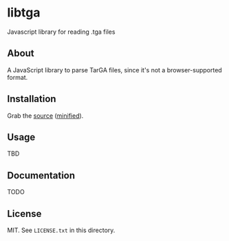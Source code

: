 # libtga

Javascript library for reading .tga files

## About

A JavaScript library to parse TarGA files, since it's not a browser-supported format.

## Installation

Grab the [source](https://github.com/DeviateFish/libtga/dist/libtga.js) ([minified](https://github.com/DeviateFish/libtga/dist/libtga.min.js)).

## Usage

TBD

## Documentation

TODO

## License

MIT. See `LICENSE.txt` in this directory.
